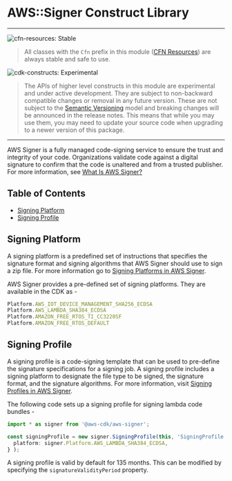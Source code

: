 # AWS::Signer Construct Library
<!--BEGIN STABILITY BANNER-->

---

![cfn-resources: Stable](https://img.shields.io/badge/cfn--resources-stable-success.svg?style=for-the-badge)

> All classes with the `Cfn` prefix in this module ([CFN Resources]) are always stable and safe to use.
>
> [CFN Resources]: https://docs.aws.amazon.com/cdk/latest/guide/constructs.html#constructs_lib

![cdk-constructs: Experimental](https://img.shields.io/badge/cdk--constructs-experimental-important.svg?style=for-the-badge)

> The APIs of higher level constructs in this module are experimental and under active development.
> They are subject to non-backward compatible changes or removal in any future version. These are
> not subject to the [Semantic Versioning](https://semver.org/) model and breaking changes will be
> announced in the release notes. This means that while you may use them, you may need to update
> your source code when upgrading to a newer version of this package.

---

<!--END STABILITY BANNER-->

AWS Signer is a fully managed code-signing service to ensure the trust and integrity of your code. Organizations validate code against
a digital signature to confirm that the code is unaltered and from a trusted publisher. For more information, see [What Is AWS
Signer?](https://docs.aws.amazon.com/signer/latest/developerguide/Welcome.html)

## Table of Contents

- [Signing Platform](#signing-platform)
- [Signing Profile](#signing-profile)

## Signing Platform

A signing platform is a predefined set of instructions that specifies the signature format and signing algorithms that AWS Signer should use
to sign a zip file. For more information go to [Signing Platforms in AWS Signer](https://docs.aws.amazon.com/signer/latest/developerguide/gs-platform.html).

AWS Signer provides a pre-defined set of signing platforms. They are available in the CDK as -

```ts
Platform.AWS_IOT_DEVICE_MANAGEMENT_SHA256_ECDSA
Platform.AWS_LAMBDA_SHA384_ECDSA
Platform.AMAZON_FREE_RTOS_TI_CC3220SF
Platform.AMAZON_FREE_RTOS_DEFAULT
```

## Signing Profile

A signing profile is a code-signing template that can be used to pre-define the signature specifications for a signing job.
A signing profile includes a signing platform to designate the file type to be signed, the signature format, and the signature algorithms.
For more information, visit [Signing Profiles in AWS Signer](https://docs.aws.amazon.com/signer/latest/developerguide/gs-profile.html).

The following code sets up a signing profile for signing lambda code bundles -

```ts
import * as signer from '@aws-cdk/aws-signer';

const signingProfile = new signer.SigningProfile(this, 'SigningProfile', { 
  platform: signer.Platform.AWS_LAMBDA_SHA384_ECDSA,
} );
```

A signing profile is valid by default for 135 months. This can be modified by specifying the `signatureValidityPeriod` property.
